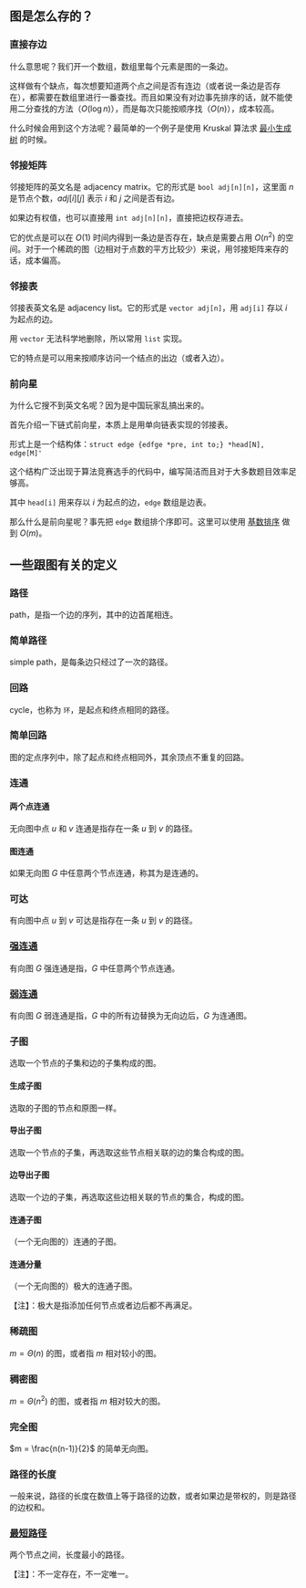 ## 图是怎么存的？

### 直接存边

什么意思呢？我们开一个数组，数组里每个元素是图的一条边。

这样做有个缺点，每次想要知道两个点之间是否有连边（或者说一条边是否存在），都需要在数组里进行一番查找。而且如果没有对边事先排序的话，就不能使用二分查找的方法（$O(\log n)$），而是每次只能按顺序找（$O(n)$），成本较高。

什么时候会用到这个方法呢？最简单的一个例子是使用 Kruskal 算法求 [最小生成树](/graph/mst) 的时候。

### 邻接矩阵

邻接矩阵的英文名是 adjacency matrix。它的形式是 `bool adj[n][n]`，这里面 $n$ 是节点个数，$adj[i][j]$ 表示 $i$ 和 $j$ 之间是否有边。

如果边有权值，也可以直接用 `int adj[n][n]`，直接把边权存进去。

它的优点是可以在 $O(1)$ 时间内得到一条边是否存在，缺点是需要占用 $O(n^2)$ 的空间。对于一个稀疏的图（边相对于点数的平方比较少）来说，用邻接矩阵来存的话，成本偏高。

### 邻接表

邻接表英文名是 adjacency list。它的形式是 `vector adj[n]`，用 `adj[i]` 存以 $i$ 为起点的边。

用 `vector` 无法科学地删除，所以常用 `list` 实现。

它的特点是可以用来按顺序访问一个结点的出边（或者入边）。

### 前向星

为什么它搜不到英文名呢？因为是中国玩家乱搞出来的。

首先介绍一下链式前向星，本质上是用单向链表实现的邻接表。

形式上是一个结构体：`struct edge {edfge *pre, int to;} *head[N], edge[M]'`

这个结构广泛出现于算法竞赛选手的代码中，编写简洁而且对于大多数题目效率足够高。

其中 `head[i]` 用来存以 $i$ 为起点的边，`edge` 数组是边表。

那么什么是前向星呢？事先把 `edge` 数组排个序即可。这里可以使用 [基数排序](basic/sort) 做到 $O(m)$。

## 一些跟图有关的定义

### 路径

path，是指一个边的序列，其中的边首尾相连。

### 简单路径

simple path，是每条边只经过了一次的路径。

### 回路

cycle，也称为 `环`，是起点和终点相同的路径。

### 简单回路

图的定点序列中，除了起点和终点相同外，其余顶点不重复的回路。

### 连通

#### 两个点连通

无向图中点 $u$ 和 $v$ 连通是指存在一条 $u$ 到 $v$ 的路径。

#### 图连通

如果无向图 $G$ 中任意两个节点连通，称其为是连通的。

### 可达

有向图中点 $u$ 到 $v$ 可达是指存在一条 $u$ 到 $v$ 的路径。

### [强连通](/graph/scc)

有向图 $G$ 强连通是指，$G$ 中任意两个节点连通。

### [弱连通](/graph/bcc)

有向图 $G$ 弱连通是指，$G$ 中的所有边替换为无向边后，$G$ 为连通图。

### 子图

选取一个节点的子集和边的子集构成的图。

#### 生成子图

选取的子图的节点和原图一样。

#### 导出子图

选取一个节点的子集，再选取这些节点相关联的边的集合构成的图。

#### 边导出子图

选取一个边的子集，再选取这些边相关联的节点的集合，构成的图。

#### 连通子图

（一个无向图的）连通的子图。

#### 连通分量

（一个无向图的）极大的连通子图。

【注】：极大是指添加任何节点或者边后都不再满足。

### 稀疏图

$m = \Theta(n)$ 的图，或者指 $m$ 相对较小的图。

### 稠密图

$m = \Theta(n^2)$ 的图，或者指 $m$ 相对较大的图。

### 完全图

$m = \frac{n(n-1)}{2}$ 的简单无向图。

### 路径的长度

一般来说，路径的长度在数值上等于路径的边数，或者如果边是带权的，则是路径的边权和。

### [最短路径](/graph/shortest-path)

两个节点之间，长度最小的路径。

【注】：不一定存在，不一定唯一。

